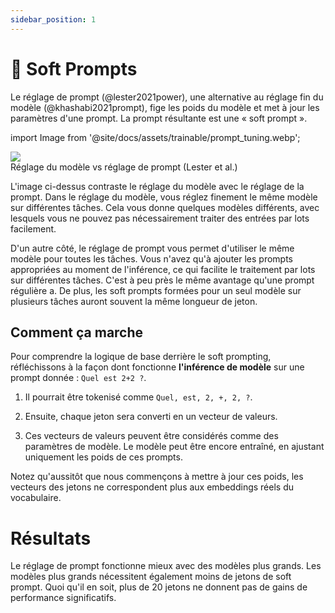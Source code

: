 ```yaml
---
sidebar_position: 1 
---
```


# 🔴 Soft Prompts

Le réglage de prompt (@lester2021power), une alternative au réglage fin du modèle (@khashabi2021prompt), fige les poids du modèle et met à jour les paramètres d'une prompt. La prompt résultante est une « soft prompt ».


import Image from '@site/docs/assets/trainable/prompt_tuning.webp';

<div style={{textAlign: 'center'}}>
  <img src={Image} style={{width: "500px"}}/>
</div>

<div style={{textAlign: 'center'}}>
Réglage du modèle vs réglage de prompt (Lester et al.)
</div>

L'image ci-dessus contraste le réglage du modèle avec le réglage de la prompt.
Dans le réglage du modèle, vous réglez finement le même modèle sur différentes tâches. Cela vous donne
quelques modèles différents, avec lesquels vous ne pouvez pas nécessairement traiter des entrées par lots facilement.

D'un autre côté, le réglage de prompt vous permet d'utiliser le même modèle pour toutes les tâches. Vous
n'avez qu'à ajouter les prompts appropriées au moment de l'inférence, ce qui facilite le traitement par lots sur
différentes tâches. C'est à peu près le même avantage qu'une prompt régulière
a. De plus, les soft prompts formées pour un seul modèle sur
plusieurs tâches auront souvent la même longueur de jeton.

## Comment ça marche

Pour comprendre la logique de base derrière le soft prompting, réfléchissons à la façon dont fonctionne **l'inférence de modèle**
sur une prompt donnée : `Quel est 2+2 ?`. 

1) Il pourrait être tokenisé comme `Quel, est, 2, +, 2, ?`.

2) Ensuite, chaque jeton sera converti en un vecteur de valeurs.

3) Ces vecteurs de valeurs peuvent être considérés comme des paramètres de modèle. Le modèle peut être encore
entraîné, en ajustant uniquement les poids de ces prompts.

Notez qu'aussitôt que nous commençons à mettre à jour ces poids, les vecteurs des jetons 
ne correspondent plus aux embeddings réels du vocabulaire.

# Résultats

Le réglage de prompt fonctionne mieux avec des modèles plus grands. Les modèles plus grands nécessitent également moins
de jetons de soft prompt. Quoi qu'il en soit, plus de 20 jetons ne donnent pas de gains de performance significatifs.